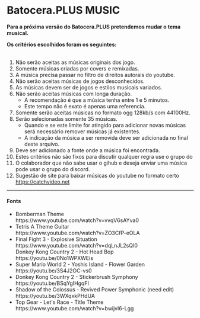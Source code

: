 # Batocera.PLUS MUSIC

<p><b>Para a próxima versão do Batocera.PLUS pretendemos mudar o tema musical.</b></p>
<b>Os critérios escolhidos foram os seguintes:</b><br><br>

<ol>
  <li>Não serão aceitas as músicas originais dos jogo.</li>
  <li>Somente músicas criadas por covers e remixadas.</li>
  <li>A música precisa passar no filtro de direitos autorais do youtube.</li>
  <li>Não serão aceitas músicas de jogos desconhecidos.</li>
  <li>As músicas devem ser de jogos e estilos musicais variados.</li>
  <li>Não serão aceitas músicas com longa duração.
    <ul>
      <li>A recomendação é que a música tenha entre 1 e 5 minutos.</li>
      <li>Este tempo não é exato é apenas uma referencia.</li>
    </ul>
  </li>
  <li>Somente serão aceitas músicas no formato ogg 128kb/s com 44100Hz.</li>
  <li>Serão selecionadas somente 35 músicas.
    <ul>
      <li>Quando e se este limite for atingido para adicionar novas músicas será necessário remover músicas já existentes.</li>
      <li>A indicação da música a ser removida deve ser adicionada no final deste arquivo.</li>
    </ul>
  </li>
  <li>Deve ser adicionado a fonte onde a música foi encontrada.</li>
  <li>Estes critérios não são fixos para discutir qualquer regra use o grupo do <a href="https://discord.gg/ktyGckZ>DISCORD"></a></li>
  <li>O colaborador que não sabe usar o gihub e deseja enviar uma música pode usar o grupo do discord.</li>
  <li>Sugestão de site para baixar músicas do youtube no formato certo <a href="https://catchvideo.net/convert-youtube-to-ogg">https://catchvideo.net</a></li>
</ol>

<hr>

<h4>Fonts</h4>

<ul>
  <li>
    Bomberman Theme<br>
    https://www.youtube.com/watch?v=vvqV6sAYva0
  </li>
  <li>
    Tetris A Theme Guitar<br>
    https://www.youtube.com/watch?v=ZO3CfP-eOLA
  </li>
  <li>
    Final Fight 3 - Explosive Situation<br>
    https://www.youtube.com/watch?v=dqLnJL2sQI0
  </li>
    Donkey Kong Country 2 - Hot Head Bop<br>
    https://youtu.be/0No1WPXWEis
  </li>
  <li>
    Super Mario World 2 - Yoshis Island - Flower Garden<br>
    https://youtu.be/3S4J2OC-vs0
  </li>
  <li>
    Donkey Kong Country 2 - Stickerbrush Symphony<br>
    https://youtu.be/BSqYgIHgqFI
  </li>
  <li>
    Shadow of the Colossus - Revived Power Symphonic (need edit)<br>
    https://youtu.be/3WXqxkPHdUA
  </li>
  <li>
    Top Gear - Let's Race - Title Theme<br>
    https://www.youtube.com/watch?v=bwijvl6-Lgg
  </li>
</ul>
